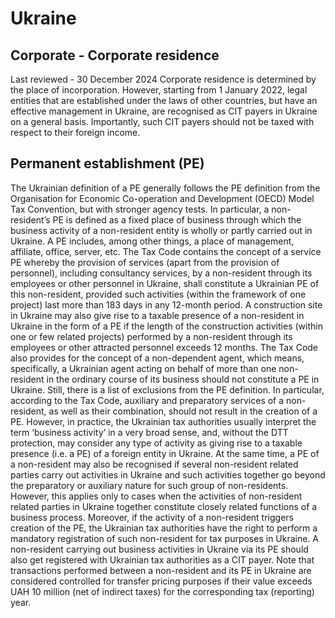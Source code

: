# Ukraine
## Corporate - Corporate residence
Last reviewed - 30 December 2024
Corporate residence is determined by the place of incorporation.
However, starting from 1 January 2022, legal entities that are established under the laws of other countries, but have an effective management in Ukraine, are recognised as CIT payers in Ukraine on a general basis.
Importantly, such CIT payers should not be taxed with respect to their foreign income.
## Permanent establishment (PE)
The Ukrainian definition of a PE generally follows the PE definition from the Organisation for Economic Co-operation and Development (OECD) Model Tax Convention, but with stronger agency tests.
In particular, a non-resident’s PE is defined as a fixed place of business through which the business activity of a non-resident entity is wholly or partly carried out in Ukraine. A PE includes, among other things, a place of management, affiliate, office, server, etc.
The Tax Code contains the concept of a service PE whereby the provision of services (apart from the provision of personnel), including consultancy services, by a non-resident through its employees or other personnel in Ukraine, shall constitute a Ukrainian PE of this non-resident, provided such activities (within the framework of one project) last more than 183 days in any 12-month period.
A construction site in Ukraine may also give rise to a taxable presence of a non-resident in Ukraine in the form of a PE if the length of the construction activities (within one or few related projects) performed by a non-resident through its employees or other attracted personnel exceeds 12 months.
The Tax Code also provides for the concept of a non-dependent agent, which means, specifically, a Ukrainian agent acting on behalf of more than one non-resident in the ordinary course of its business should not constitute a PE in Ukraine.
Still, there is a list of exclusions from the PE definition. In particular, according to the Tax Code, auxiliary and preparatory services of a non-resident, as well as their combination, should not result in the creation of a PE. However, in practice, the Ukrainian tax authorities usually interpret the term ‘business activity’ in a very broad sense, and, without the DTT protection, may consider any type of activity as giving rise to a taxable presence (i.e. a PE) of a foreign entity in Ukraine.
At the same time, a PE of a non-resident may also be recognised if several non-resident related parties carry out activities in Ukraine and such activities together go beyond the preparatory or auxiliary nature for such group of non-residents. However, this applies only to cases when the activities of non-resident related parties in Ukraine together constitute closely related functions of a business process.
Moreover, if the activity of a non-resident triggers creation of the PE, the Ukrainian tax authorities have the right to perform a mandatory registration of such non-resident for tax purposes in Ukraine. A non-resident carrying out business activities in Ukraine via its PE should also get registered with Ukrainian tax authorities as a CIT payer.
Note that transactions performed between a non-resident and its PE in Ukraine are considered controlled for transfer pricing purposes if their value exceeds UAH 10 million (net of indirect taxes) for the corresponding tax (reporting) year.

